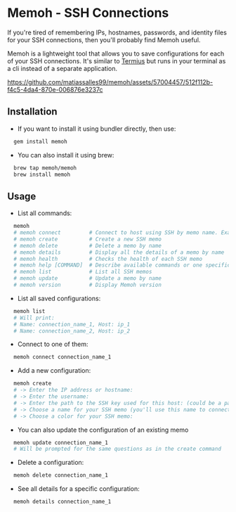 # Memoh - SSH Connections

If you're tired of remembering IPs, hostnames, passwords, and identity files for your SSH connections, then you'll probably find Memoh useful.

Memoh is a lightweight tool that allows you to save configurations for each of your SSH connections. It's similar to [Termius](https://termius.com/) but runs in your terminal as a cli instead of a separate application.


https://github.com/matiassalles99/memoh/assets/57004457/512f112b-f4c5-4da4-870e-006876e3237c


## Installation

- If you want to install it using bundler directly, then use:
    
```bash
  gem install memoh
```

- You can also install it using brew:

```bash
  brew tap memoh/memoh
  brew install memoh
```

## Usage

- List all commands:

```bash
  memoh
  # memoh connect         # Connect to host using SSH by memo name. Example: memoh connect my_server
  # memoh create          # Create a new SSH memo
  # memoh delete          # Delete a memo by name
  # memoh details         # Display all the details of a memo by name
  # memoh health          # Checks the health of each SSH memo
  # memoh help [COMMAND]  # Describe available commands or one specific command
  # memoh list            # List all SSH memos
  # memoh update          # Update a memo by name
  # memoh version         # Display Memoh version
```

- List all saved configurations:

```bash
  memoh list
  # Will print:
  # Name: connection_name_1, Host: ip_1
  # Name: connection_name_2, Host: ip_2
```

- Connect to one of them:

```bash
  memoh connect connection_name_1
```

- Add a new configuration:

```bash
  memoh create
  # -> Enter the IP address or hostname: 
  # -> Enter the username:
  # -> Enter the path to the SSH key used for this host: (could be a path to an identity file eg: ~/Desktop/Credentials/my_key.pem, or a generic SSH key that is registered in your host, eg: ~/.ssh/id_rsa)
  # -> Choose a name for your SSH memo (you'll use this name to connect to your host):
  # -> Choose a color for your SSH memo:
```

- You can also update the configuration of an existing memo

```bash
  memoh update connection_name_1
  # Will be prompted for the same questions as in the create command
```

- Delete a configuration:

```bash
  memoh delete connection_name_1
```

- See all details for a specific configuration:

```bash
  memoh details connection_name_1
```
